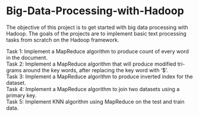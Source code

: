 # Big-Data-Processing-with-Hadoop
The objective of this project is to get started with big data processing with Hadoop. The
goals of the projects are to implement basic text processing tasks from scratch on the
Hadoop framework.

Task 1: Implement a MapReduce algorithm to produce count of every word in the document. <br>
Task 2: Implement a MapReduce algorithm that will produce modified tri-grams around the key words, after replacing the key word with ‘$’.<br>
Task 3: Implement a MapReduce algorithm to produce inverted index for the dataset.<br>
Task 4: Implement a MapReduce algorithm to join two datasets using a primary key.<br>
Task 5: Implement KNN algorithm using MapReduce on the test and train data. 

